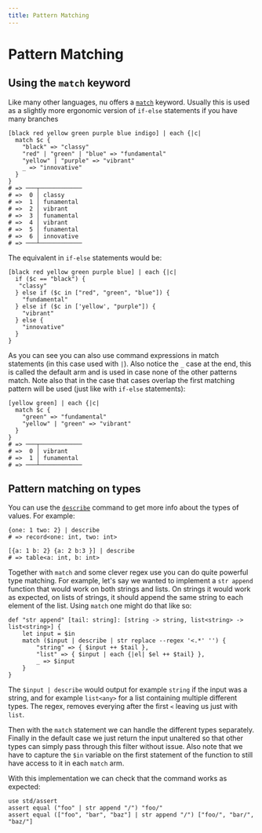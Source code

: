 ```yaml
---
title: Pattern Matching
---
```


# Pattern Matching

## Using the `match` keyword

Like many other languages, nu offers a [`match`](https://www.nushell.sh/commands/docs/match.html#frontmatter-title-for-core) keyword. Usually this is used as a slightly more ergonomic version of `if-else` statements if you have many branches

```nu
[black red yellow green purple blue indigo] | each {|c|
  match $c {
    "black" => "classy"
    "red" | "green" | "blue" => "fundamental"
    "yellow" | "purple" => "vibrant"
    _ => "innovative"
  }
}
# => ───┬────────────
# =>  0 │ classy
# =>  1 │ funamental
# =>  2 │ vibrant
# =>  3 │ funamental
# =>  4 │ vibrant
# =>  5 │ funamental
# =>  6 │ innovative
# => ───┴────────────
```

The equivalent in `if-else` statements would be:

```nu
[black red yellow green purple blue] | each {|c|
  if ($c == "black") {
   "classy"
  } else if ($c in ["red", "green", "blue"]) {
    "fundamental"
  } else if ($c in ['yellow', "purple"]) {
    "vibrant"
  } else {
    "innovative"
  }
}
```

As you can see you can also use command expressions in match statements (in this case used with `|`). Also notice the `_` case at the end, this is called the default arm and is used in case none of the other patterns match. Note also that in the case that cases overlap the first matching pattern will be used (just like with `if-else` statements):

```nu
[yellow green] | each {|c|
  match $c {
    "green" => "fundamental"
    "yellow" | "green" => "vibrant"
  }
}
# => ───┬────────────
# =>  0 │ vibrant
# =>  1 │ funamental
# => ───┴────────────
```

## Pattern matching on types

You can use the [`describe`](https://www.nushell.sh/commands/docs/describe.html) command to get more info about the types of values. For example:

```nu
{one: 1 two: 2} | describe
# => record<one: int, two: int>
```

```nu
[{a: 1 b: 2} {a: 2 b:3 }] | describe
# => table<a: int, b: int>
```

Together with `match` and some clever regex use you can do quite powerful type matching. For example, let's say we wanted to implement a `str append` function that would work on both strings and lists. On strings it would work as expected, on lists of strings, it should append the same string to each element of the list. Using `match` one might do that like so:

```nu
def "str append" [tail: string]: [string -> string, list<string> -> list<string>] {
    let input = $in
    match ($input | describe | str replace --regex '<.*' '') {
        "string" => { $input ++ $tail },
        "list" => { $input | each {|el| $el ++ $tail} },
        _ => $input
    }
}
```

The `$input | describe` would output for example `string` if the input was a string, and for example `list<any>` for a list containing multiple different types. The regex, removes everying after the first `<` leaving us just with `list`.

Then with the `match` statement we can handle the different types separately. Finally in the default case we just return the input unaltered so that other types can simply pass through this filter without issue.
Also note that we have to capture the `$in` variable on the first statement of the function to still have access to it in each `match` arm.

With this implementation we can check that the command works as expected:

```nu
use std/assert
assert equal ("foo" | str append "/") "foo/"
assert equal (["foo", "bar", "baz"] | str append "/") ["foo/", "bar/", "baz/"]
```
